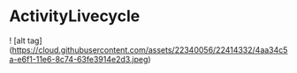 # ActivityLivecycle

! [alt tag] (https://cloud.githubusercontent.com/assets/22340056/22414332/4aa34c5a-e6f1-11e6-8c74-63fe3914e2d3.jpeg)
